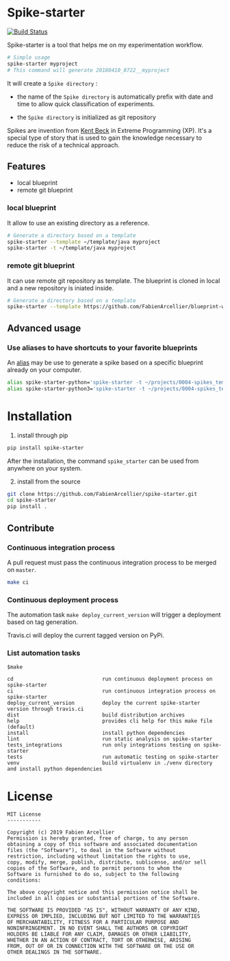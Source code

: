 # Spike-starter

[![Build Status](https://travis-ci.org/FabienArcellier/spike-starter.svg?branch=master)](https://travis-ci.org/FabienArcellier/spike-starter)

Spike-starter is a tool that helps me on my experimentation workflow.

```bash
# Simple usage
spike-starter myproject
# This command will generate 20180410_0722__myproject
```

It will create a `Spike directory` :

* the name of the `Spike directory` is automatically prefix with date and time
to allow quick classification of experiments.

* the `Spike directory` is initialized as git repository

Spikes are invention from [Kent Beck](https://fr.wikipedia.org/wiki/Kent_Beck) in Extreme Programming (XP).
It's a special type of story that is used to gain the knowledge
necessary to reduce the risk of a technical approach.

## Features

* local blueprint
* remote git blueprint

### local blueprint

It allow to use an existing directory as a reference.

```bash
# Generate a directory based on a template
spike-starter --template ~/template/java myproject
spike-starter -t ~/template/java myproject
```

### remote git blueprint

It can use remote git repository as template. The blueprint is cloned in local
and a new repository is iniated inside.

```bash
# Generate a directory based on a template
spike-starter --template https://github.com/FabienArcellier/blueprint-webapp-flask.git
```

## Advanced usage

### Use aliases to have shortcuts to your favorite blueprints

An [alias](https://ss64.com/bash/alias.html) may be use to generate
a spike based on a specific blueprint already on your computer.

```bash
alias spike-starter-python='spike-starter -t ~/projects/0004-spikes_template/python_spike'
alias spike-starter-python3='spike-starter -t ~/projects/0004-spikes_template/python3_spike'
```

# Installation

1. install through pip

```bash
pip install spike-starter
```

After the installation, the command `spike_starter` can be used
from anywhere on your system.

2. install from the source

```bash
git clone https://github.com/FabienArcellier/spike-starter.git
cd spike-starter
pip install .
```

## Contribute

### Continuous integration process

A pull request must pass the continuous integration process
to be merged on ``master``.

```bash
make ci
```

### Continuous deployment process

The automation task ``make deploy_current_version`` will trigger a deployment
based on tag generation.

Travis.ci will deploy the current tagged version on PyPi.

### List automation tasks

```
$make

cd                             run continuous deployment process on spike-starter
ci                             run continuous integration process on spike-starter
deploy_current_version         deploy the current spike-starter version through travis.ci
dist                           build distribution archives
help                           provides cli help for this make file (default)
install                        install python dependencies
lint                           run static analysis on spike-starter
tests_integrations             run only integrations testing on spike-starter
tests                          run automatic testing on spike-starter
venv                           build virtualenv in ./venv directory and install python dependencies
```

# License

```
MIT License
-----------

Copyright (c) 2019 Fabien Arcellier
Permission is hereby granted, free of charge, to any person
obtaining a copy of this software and associated documentation
files (the "Software"), to deal in the Software without
restriction, including without limitation the rights to use,
copy, modify, merge, publish, distribute, sublicense, and/or sell
copies of the Software, and to permit persons to whom the
Software is furnished to do so, subject to the following
conditions:

The above copyright notice and this permission notice shall be
included in all copies or substantial portions of the Software.

THE SOFTWARE IS PROVIDED "AS IS", WITHOUT WARRANTY OF ANY KIND,
EXPRESS OR IMPLIED, INCLUDING BUT NOT LIMITED TO THE WARRANTIES
OF MERCHANTABILITY, FITNESS FOR A PARTICULAR PURPOSE AND
NONINFRINGEMENT. IN NO EVENT SHALL THE AUTHORS OR COPYRIGHT
HOLDERS BE LIABLE FOR ANY CLAIM, DAMAGES OR OTHER LIABILITY,
WHETHER IN AN ACTION OF CONTRACT, TORT OR OTHERWISE, ARISING
FROM, OUT OF OR IN CONNECTION WITH THE SOFTWARE OR THE USE OR
OTHER DEALINGS IN THE SOFTWARE.
```
